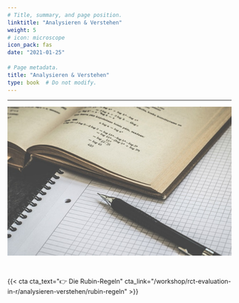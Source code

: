 ```yaml
---
# Title, summary, and page position.
linktitle: "Analysieren & Verstehen"
weight: 5
# icon: microscope
icon_pack: fas
date: "2021-01-25"

# Page metadata.
title: "Analysieren & Verstehen"
type: book  # Do not modify.
---
```


<style>
code{
  color: #2a7792;
}
.hljs{
  font-size: 16px
}

</style>

---

![](bg.jpg)


<br>

{{< cta cta_text="👉 Die Rubin-Regeln" cta_link="/workshop/rct-evaluation-in-r/analysieren-verstehen/rubin-regeln" >}}

<style>
h1 {color: #2a7792;}
</style>
